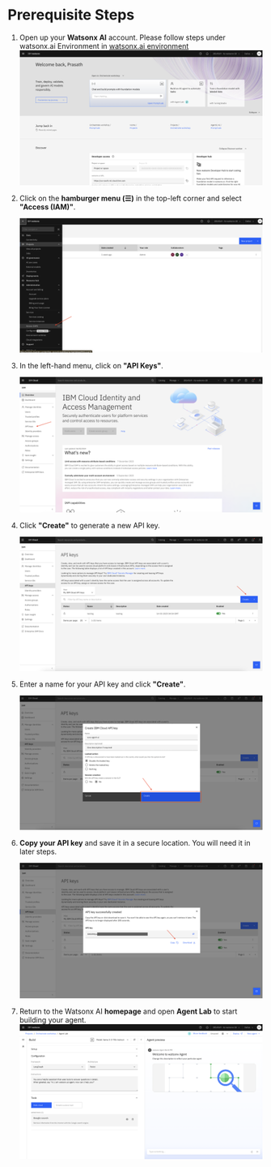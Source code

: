 # Prerequisite Steps

1. Open up your **Watsonx AI** account. Please follow steps under watsonx.ai Environment in [watsonx.ai environment](/environment-setup/access-env.md#watsonxai-environment) 
   ![Watsonx Homepage](/environment-setup/assets/home-page.png)  

2. Click on the **hamburger menu (☰)** in the top-left corner and select **"Access (IAM)"**.  

   ![Access IAM](/environment-setup/assets/iam-access.png)  

3. In the left-hand menu, click on **"API Keys"**.  

   ![API Keys Menu](/environment-setup/assets/click-api-key.png)  

4. Click **"Create"** to generate a new API key.  

   ![API Key Page](/environment-setup/assets/create-api-key.png)  

5. Enter a name for your API key and click **"Create"**.  

   ![Create Api key](/environment-setup/assets/api-key-details.png)  

6. **Copy your API key** and save it in a secure location. You will need it in later steps.  

    ![Api Key Show](/environment-setup/assets/copy-api-key.png)  

7. Return to the Watsonx AI **homepage** and open **Agent Lab** to start building your agent. 
![Agent Lab](/environment-setup/assets/agent-lab.png) 
